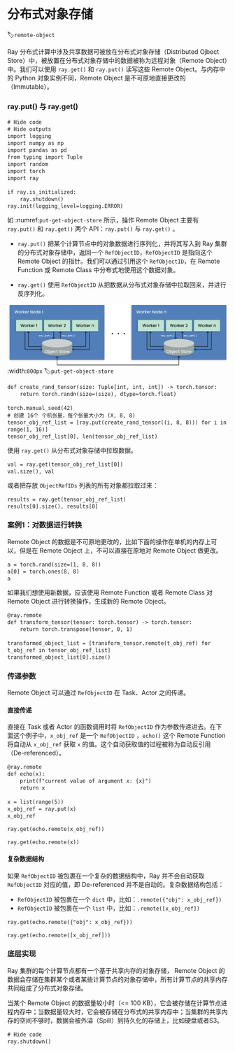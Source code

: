 # 分布式对象存储
:label:`remote-object`

Ray 分布式计算中涉及共享数据可被放在分布式对象存储（Distributed Ojbect Store）中，被放置在分布式对象存储中的数据被称为远程对象（Remote Object）中。我们可以使用 `ray.get()` 和 `ray.put()` 读写这些 Remote Object。与内存中的 Python 对象实例不同，Remote Object 是不可原地直接更改的（Immutable）。

### ray.put() 与 ray.get()

```{.python .input}
# Hide code
# Hide outputs
import logging
import numpy as np
import pandas as pd
from typing import Tuple
import random
import torch
import ray

if ray.is_initialized:
    ray.shutdown()
ray.init(logging_level=logging.ERROR)
```

如 :numref:`put-get-object-store` 所示，操作 Remote Object 主要有 `ray.put()` 和 `ray.get()` 两个 API：`ray.put()` 与 `ray.get()` 。

* `ray.put()` 把某个计算节点中的对象数据进行序列化，并将其写入到 Ray 集群的分布式对象存储中，返回一个 `RefObjectID`，`RefObjectID` 是指向这个 Remote Object 的指针。我们可以通过引用这个 `RefObjectID`，在 Remote Function 或 Remote Class 中分布式地使用这个数据对象。

* `ray.get()` 使用 `RefObjectID` 从把数据从分布式对象存储中拉取回来，并进行反序列化。

![对象存储分布在多个节点，通过 ray.put() 向集群写数据，通过 ray.get() 从集群读数据](../img/ch-ray-core/put-get-object-store.png)
:width:`800px`
:label:`put-get-object-store`

```{.python .input}
def create_rand_tensor(size: Tuple[int, int, int]) -> torch.tensor:
    return torch.randn(size=(size), dtype=torch.float)

torch.manual_seed(42)
# 创建 16个 个机张量，每个张量大小为 (X, 8, 8)
tensor_obj_ref_list = [ray.put(create_rand_tensor((i, 8, 8))) for i in range(1, 16)]
tensor_obj_ref_list[0], len(tensor_obj_ref_list)
```

使用 `ray.get()` 从分布式对象存储中拉取数据。

```{.python .input}
val = ray.get(tensor_obj_ref_list[0])
val.size(), val
```

或者把存放 `ObjectRefIDs` 列表的所有对象都拉取过来：

```{.python .input}
results = ray.get(tensor_obj_ref_list)
results[0].size(), results[0]
```

### 案例1：对数据进行转换

Remote Object 的数据是不可原地更改的，比如下面的操作在单机的内存上可以，但是在 Remote Object 上，不可以直接在原地对 Remote Object 做更改。

```{.python .input}
a = torch.rand(size=(1, 8, 8))
a[0] = torch.ones(8, 8)
a
```

如果我们想使用新数据，应该使用 Remote Function 或者 Remote Class 对 Remote Object 进行转换操作，生成新的 Remote Object。

```{.python .input}
@ray.remote
def transform_tensor(tensor: torch.tensor) -> torch.tensor:
    return torch.transpose(tensor, 0, 1)

transformed_object_list = [transform_tensor.remote(t_obj_ref) for t_obj_ref in tensor_obj_ref_list]
transformed_object_list[0].size()
```

### 传递参数

Remote Object 可以通过 `RefObjectID` 在 Task、Actor 之间传递。

#### 直接传递

直接在 Task 或者 Actor 的函数调用时将 `RefObjectID` 作为参数传递进去。在下面这个例子中，`x_obj_ref` 是一个 `RefObjectID` ，`echo()` 这个 Remote Function 将自动从 `x_obj_ref` 获取 `x` 的值。这个自动获取值的过程被称为自动反引用（De-referenced）。

```{.python .input}
@ray.remote
def echo(x):
    print(f"current value of argument x: {x}")
    return x

x = list(range(5))
x_obj_ref = ray.put(x)
x_obj_ref
```

```{.python .input}
ray.get(echo.remote(x_obj_ref))
```

```{.python .input}
ray.get(echo.remote(x))
```

#### 复杂数据结构

如果 `RefObjectID` 被包裹在一个复杂的数据结构中，Ray 并不会自动获取 `RefObjectID` 对应的值，即 De-referenced 并不是自动的。复杂数据结构包括：

* `RefObjectID` 被包裹在一个 `dict` 中，比如：`.remote({"obj": x_obj_ref})`
* `RefObjectID` 被包裹在一个 `list` 中，比如：`.remote([x_obj_ref])`

```{.python .input}
ray.get(echo.remote({"obj": x_obj_ref}))
```

```{.python .input}
ray.get(echo.remote([x_obj_ref]))
```

### 底层实现

Ray 集群的每个计算节点都有一个基于共享内存的对象存储， Remote Object 的数据会存储在集群某个或者某些计算节点的对象存储中，所有计算节点的共享内存共同组成了分布式对象存储。

当某个 Remote Object 的数据量较小时（<= 100 KB），它会被存储在计算节点进程内存中；当数据量较大时，它会被存储在分布式的共享内存中；当集群的共享内存的空间不够时，数据会被外溢（Spill）到持久化的存储上，比如硬盘或者S3。

```{.python .input}
# Hide code
ray.shutdown()
```
